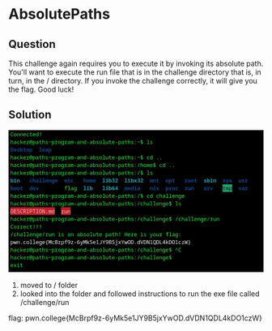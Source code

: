 # AbsolutePaths
## Question
This challenge again requires you to execute it by invoking its absolute path. You'll want to execute the run file that is in the challenge directory that is, in turn, in the / directory. If you invoke the challenge correctly, it will give you the flag. Good luck!

## Solution
![](./images/2.jpg)
1. moved to / folder
2. looked into the folder and followed instructions to run the exe file called /challenge/run

flag: pwn.college{McBrpf9z-6yMk5e1JY9B5jxYwOD.dVDN1QDL4kDO1czW}
